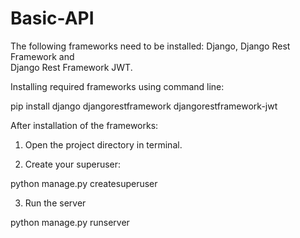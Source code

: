 # Basic-API
The following frameworks need to be installed:
Django, 
Django Rest Framework and  
Django Rest Framework JWT.

Installing required frameworks using command line:

pip install django djangorestframework djangorestframework-jwt

After installation of the frameworks:
1. Open the project directory in terminal. 

2. Create your superuser:

python manage.py createsuperuser

3. Run the server

python manage.py runserver
